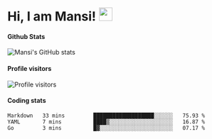# Hi, I am Mansi! <img src="https://user-images.githubusercontent.com/1303154/88677602-1635ba80-d120-11ea-84d8-d263ba5fc3c0.gif" width="30px">

#### Github Stats

![Mansi's GitHub stats](https://github-readme-stats.vercel.app/api?username=mansikulkarni96&theme=tokyonight&count_private=true&show_icons=true&hide=contribs)

#### Profile visitors

![Profile visitors](https://visitor-badge.glitch.me/badge?page_id=page.id&left_color=grey&right_color=blue)

#### Coding stats

<!--START_SECTION:waka-->
```text
Markdown   33 mins         ███████████████████░░░░░░   75.93 % 
YAML       7 mins          ████▒░░░░░░░░░░░░░░░░░░░░   16.87 % 
Go         3 mins          █▓░░░░░░░░░░░░░░░░░░░░░░░   07.17 % 
```
<!--END_SECTION:waka-->
